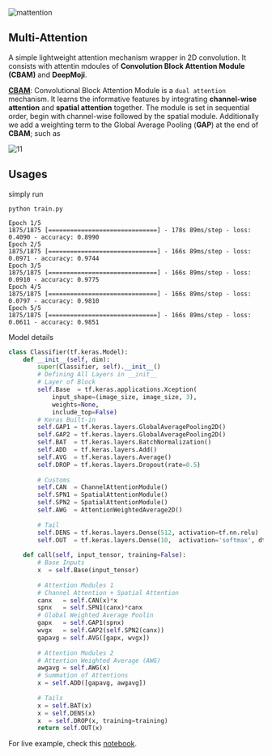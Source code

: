 ![mattention](https://user-images.githubusercontent.com/17668390/104115771-f7795800-533c-11eb-9a57-0f3282604625.png)

## Multi-Attention

A simple lightweight attention mechanism wrapper in 2D convolution. It consists with attentin mdoules of **Convolution Block Attention Module (CBAM)** and **DeepMoji**. 


[**CBAM**](https://arxiv.org/abs/1807.06521): Convolutional Block Attention Module is a `dual attention` mechanism. It learns the informative features by integrating **channel-wise attention** and **spatial attention** together. The module is set in sequential order, begin with channel-wise followed by the spatial module. Additionally we add a weighting term to the Global Average Pooling (**GAP**) at the end of **CBAM**; such as 

![11](https://user-images.githubusercontent.com/17668390/104115831-bc2b5900-533d-11eb-9fa7-8ef09785a2c2.png)


## Usages 

simply run

```
python train.py
```

```
Epoch 1/5
1875/1875 [==============================] - 178s 89ms/step - loss: 0.4090 - accuracy: 0.8990
Epoch 2/5
1875/1875 [==============================] - 166s 89ms/step - loss: 0.0971 - accuracy: 0.9744
Epoch 3/5
1875/1875 [==============================] - 166s 89ms/step - loss: 0.0910 - accuracy: 0.9775
Epoch 4/5
1875/1875 [==============================] - 166s 89ms/step - loss: 0.0797 - accuracy: 0.9810
Epoch 5/5
1875/1875 [==============================] - 166s 89ms/step - loss: 0.0611 - accuracy: 0.9851
```

Model details 

```python
class Classifier(tf.keras.Model):
    def __init__(self, dim):
        super(Classifier, self).__init__()
        # Defining All Layers in __init__
        # Layer of Block
        self.Base  = tf.keras.applications.Xception(
            input_shape=(image_size, image_size, 3),
            weights=None,
            include_top=False)
        # Keras Built-in
        self.GAP1 = tf.keras.layers.GlobalAveragePooling2D()
        self.GAP2 = tf.keras.layers.GlobalAveragePooling2D()
        self.BAT  = tf.keras.layers.BatchNormalization()
        self.ADD  = tf.keras.layers.Add()
        self.AVG  = tf.keras.layers.Average()
        self.DROP = tf.keras.layers.Dropout(rate=0.5)
        
        # Customs
        self.CAN  = ChannelAttentionModule()
        self.SPN1 = SpatialAttentionModule()
        self.SPN2 = SpatialAttentionModule()
        self.AWG  = AttentionWeightedAverage2D()
        
        # Tail
        self.DENS = tf.keras.layers.Dense(512, activation=tf.nn.relu)
        self.OUT  = tf.keras.layers.Dense(10,  activation='softmax', dtype=tf.float32)
    
    def call(self, input_tensor, training=False):
        # Base Inputs
        x  = self.Base(input_tensor)
        
        # Attention Modules 1
        # Channel Attention + Spatial Attention 
        canx   = self.CAN(x)*x
        spnx   = self.SPN1(canx)*canx
        # Global Weighted Average Poolin
        gapx   = self.GAP1(spnx)
        wvgx   = self.GAP2(self.SPN2(canx))
        gapavg = self.AVG([gapx, wvgx])
        
        # Attention Modules 2
        # Attention Weighted Average (AWG)
        awgavg = self.AWG(x)
        # Summation of Attentions
        x = self.ADD([gapavg, awgavg])
        
        # Tails
        x = self.BAT(x)
        x = self.DENS(x)
        x  = self.DROP(x, training=training)
        return self.OUT(x)
```


For live example, check this [notebook](https://www.kaggle.com/ipythonx/tf-keras-ranzcr-multi-attention-efficientnet/notebook). 


